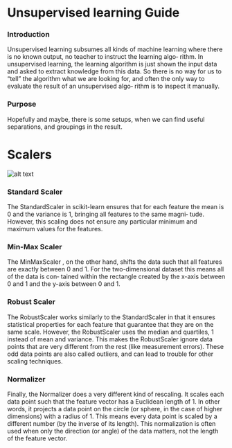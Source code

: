 # Unsupervised learning Guide
### Introduction
Unsupervised learning subsumes all kinds of machine
learning where there is no known output, no teacher to instruct the learning algo‐
rithm. In unsupervised learning, the learning algorithm is just shown the input data
and asked to extract knowledge from this data. So there is no way for us to “tell” the algorithm what we
are looking for, and often the only way to evaluate the result of an unsupervised algo‐
rithm is to inspect it manually.
### Purpose
Hopefully and maybe, there is some setups, when we can find useful separations, and groupings in the result.
# Scalers
![alt text](https://i.imgur.com/zREei0h.png "Scalers")
### Standard Scaler
The StandardScaler in scikit-learn ensures that for each
feature the mean is 0 and the variance is 1, bringing all features to the same magni‐
tude. However, this scaling does not ensure any particular minimum and maximum
values for the features.
### Min-Max Scaler
The MinMaxScaler , on the other hand, shifts the data such that all features are exactly
between 0 and 1. For the two-dimensional dataset this means all of the data is con‐
tained within the rectangle created by the x-axis between 0 and 1 and the y-axis
between 0 and 1.
### Robust Scaler
The RobustScaler works similarly to the StandardScaler in
that it ensures statistical properties for each feature that guarantee that they are on the
same scale. However, the RobustScaler uses the median and quartiles, 1 instead of
mean and variance. This makes the RobustScaler ignore data points that are very
different from the rest (like measurement errors). These odd data points are also
called outliers, and can lead to trouble for other scaling techniques.
### Normalizer
Finally, the Normalizer does a very different kind of rescaling. It scales each data
point such that the feature vector has a Euclidean length of 1. In other words, it
projects a data point on the circle (or sphere, in the case of higher dimensions) with a
radius of 1. This means every data point is scaled by a different number (by the
inverse of its length). This normalization is often used when only the direction (or
angle) of the data matters, not the length of the feature vector.

